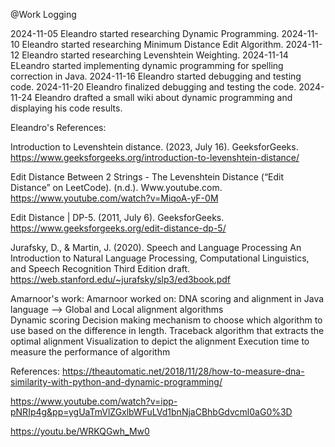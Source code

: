 @Work Logging

2024-11-05 Eleandro started researching Dynamic Programming.
2024-11-10 Eleandro started researching Minimum Distance Edit Algorithm. 
2024-11-12 Eleandro started researching Levenshtein Weighting.
2024-11-14 ELeandro started implementing dynamic programming for spelling correction in Java.
2024-11-16 Eleandro started debugging and testing code.
2024-11-20 Eleandro finalized debugging and testing the code.
2024-11-24 Eleandro drafted a small wiki about dynamic programming and displaying his code results. 








Eleandro's References: 

Introduction to Levenshtein distance. (2023, July 16). GeeksforGeeks. https://www.geeksforgeeks.org/introduction-to-levenshtein-distance/

Edit Distance Between 2 Strings - The Levenshtein Distance (“Edit Distance” on LeetCode). (n.d.). Www.youtube.com. https://www.youtube.com/watch?v=MiqoA-yF-0M

Edit Distance | DP-5. (2011, July 6). GeeksforGeeks. https://www.geeksforgeeks.org/edit-distance-dp-5/

Jurafsky, D., & Martin, J. (2020). Speech and Language Processing An Introduction to Natural Language Processing, Computational Linguistics, and Speech Recognition Third Edition draft. https://web.stanford.edu/~jurafsky/slp3/ed3book.pdf



Amarnoor's work:
Amarnoor worked on:
DNA scoring and alignment in Java language -->
Global and Local alignment algorithms<br>
Dynamic scoring
Decision making mechanism to choose which algorithm to use based on the difference in length. 
Traceback algorithm that extracts the optimal alignment
Visualization to depict the alignment
Execution time to measure the performance of algorithm

References:
https://theautomatic.net/2018/11/28/how-to-measure-dna-similarity-with-python-and-dynamic-programming/ 

https://www.youtube.com/watch?v=ipp-pNRIp4g&pp=ygUaTmVlZGxlbWFuLVd1bnNjaCBhbGdvcml0aG0%3D 

https://youtu.be/WRKQGwh_Mw0

